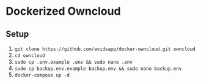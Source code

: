 # Dockerized Owncloud

## Setup
1. `git clone https://github.com/avidsapp/docker-owncloud.git owncloud`
1. `cd owncloud`
1. `sudo cp .env.example .env && sudo nano .env`
1. `sudo cp backup.env.example backup.env && sudo nano backup.env`
1. `docker-compose up -d`
